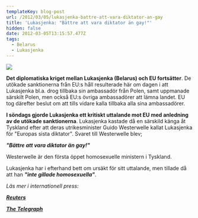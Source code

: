 ```yaml
---
templateKey: blog-post
url: /2012/03/05/lukasjenka-battre-att-vara-diktator-an-gay
title: 'Lukasjenka: "Bättre att vara diktator än gay!"'
hidden: false
date: 2012-03-05T13:15:57.477Z
tags:
  - Belarus
  - Lukasjenka
---
```

![](/uploads/r-lukashenk-dictator-gay-large570.jpg)

**Det diplomatiska kriget mellan Lukasjenka (Belarus) och EU fortsätter**. De utökade sanktionerna från EU:s håll resulterade här om dagen i att Lukasjenka bl.a. drog tillbaka sin ambassadör från Polen, samt uppmanade särskilt Polen, men också EU:s övriga ambassadörer att lämna landet. EU tog därefter beslut om att tills vidare kalla tillbaka alla sina ambassadörer.

**I söndags gjorde Lukasjenka ett kritiskt uttalande mot EU med anledning av de utökade sanktionerna**. Lukasjenka kastade då en särskild känga åt Tyskland efter att deras utrikesminister Guido Westerwelle kallat Lukasjenka för "Europas sista diktator". Svaret till Westerwelle blev;

_**"Bättre att vara diktator än gay!"**_

Westerwelle är den första öppet homosexuelle ministern i Tyskland.

Lukasjenka har i efterhand bett om ursäkt för sitt uttalande, men tillade då att han **_"inte gillade homosexuella"_**.

_Läs mer i internationell press:_

**[_Reuters_](http://www.reuters.com/article/2012/03/04/us-belarus-dicator-idUSTRE8230T320120304)**

**[_The Telegraph_](http://www.telegraph.co.uk/news/worldnews/europe/belarus/9122050/Better-to-be-a-dictator-than-be-gay-declares-Belarus-leader.html)**
